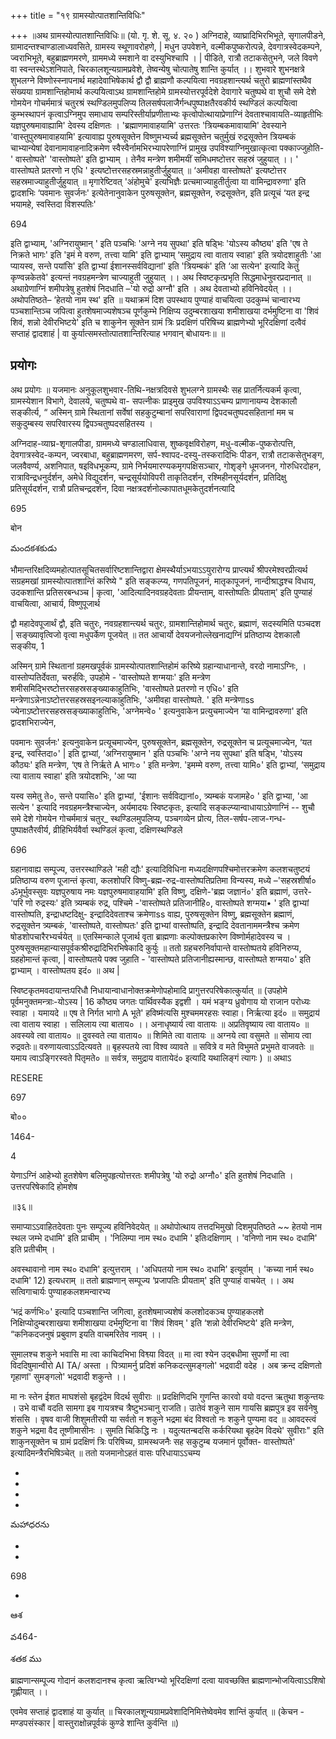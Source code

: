 +++
title = "१९ ग्रामस्योत्पातशान्तिविधिः"

+++
॥अथ ग्रामस्योत्पातशान्तिविधिः॥ (यो. गृ. शे. सू. ४. २० ) अग्निदाहे, व्याघ्रादिभिरभिभूते, सृगालपीडने, ग्रामादन्तश्चाण्डालाध्यवसिते, ग्रामस्य स्थूणावरोहणे, | मधुन उपवेशने, वल्मीकपुष्करोत्पन्ने, देवगात्रस्वेदकम्पने, ज्वराभिभूते, बहुब्राह्मणमरणे, ग्राममध्ये स्मशाने वा दस्युभिश्चापि । | पीडिते, रात्रौ तटाकसेतुभने, जले विवणे वा स्वन्तस्थेऽशनिपाते, चिरकालशून्यग्रामप्रवेशे, तेष्वन्येषु चोत्पातेषु शान्ति कुर्यात् ।। शुभवारे शुभनक्षत्रे शुभलग्ने विष्णोस्स्नापनार्थ महादेवाभिषेकार्थ द्वौ द्वौ ब्राह्मणौ कल्पयित्वा नवग्रहशान्त्यर्थ चतुरो ब्राह्मणांस्तथैव संख्यया ग्रामशान्तिहोमार्थ कल्पयित्वाऽथ ग्रामशान्तिहोमे ग्रामस्योत्तरपूर्वदेशे देवागारे चतुष्पथे वा शुचौ समे देशे गोमयेन गोचर्ममात्रं चतुरश्रं स्थण्डिलमुपलिप्य तिलसर्षपलाजैर्गन्धपुष्पाक्षतैरवकीर्य स्थण्डिलं कल्पयित्वा कुम्भस्थापनं कृत्वाऽग्निमुप समाधाय सम्परिस्तीर्याप्रणीताभ्यः कृत्वोपोत्थायाप्रेणाग्निं देवताश्चावायति-व्याहृतीभिः यज्ञपुरुषमावाह्यामि' देवस्य दक्षिणतः । 'ब्रह्माणमावाहयामि' उत्तरतः 'त्रियम्बकमावायामि' देवस्याने 'वास्तुपुरुषमावाहयामि' इत्यावाह्य पुरुषसूक्तेन विष्णुमभ्यर्च्य ब्रह्मसूक्तेन चतुर्मुखं रुद्रसूक्तेन त्रियम्बकं चाभ्यान्येषां देवानामावाहनादिक्रमेण स्वैस्वैर्नामभिरभ्यापरेणाग्निं प्रामुख उपविश्याग्निमुखात्कृत्वा पक्काज्जुहोति-' वास्तोष्पते' 'वास्तोष्पते' इति द्वाभ्याम् । तेनैव मन्त्रेण शमीमयीं समिधमष्टोत्तर सहस्रं जुहुयात् ।। ' वास्तोष्पते प्रतरणो न एधि ' इत्यष्टोत्तरसहस्रमन्नाहुतीर्जुहुयात् ॥ ‘अमीवहा वास्तोष्पते' इत्यष्टोत्तर सहस्रमाज्याहुतीर्जुहुयात् ॥ मृगारेष्टिवत् 'अंहोमुचे' इत्यभिज्ञैः प्रत्चमाज्याहुतीर्तुत्वा या वामिन्द्रावरुणा' इति द्वादशभिः ‘पवमानः सुवर्जनः' इत्येतेनानुवाकेन पुरुषसूक्तेन, ब्रह्मसूक्तेन, रुद्रसूक्तेन, इति प्रत्यूचं ‘यत इन्द्र भयामहे, स्वस्तिदा विशस्पतिः'

694

इति द्वाभ्याम्, 'अग्निरायुष्मान् ' इति पञ्चभिः 'अग्ने नय सुपथा' इति षड्भिः 'योऽस्य कौष्ठ्य' इति 'एष ते निक्रते भागः' इति 'इमं मे वरुण, तत्त्वा यामि' इति द्वाभ्याम् ‘समुद्राय त्वा वाताय स्वाहा' इति त्रयोदशाहुतीः 'आ प्यायस्व, सन्ते पयांसि' इति द्वाभ्यां ईशानस्सर्वविद्यानां' इति 'त्रियम्बकं' इति ‘आ सत्येन' इत्यादि केतुं कृण्वन्नकेतवे' इत्यन्तं नवग्रहमन्त्रेण चाज्याहुती जुहुयात् ।। अथ स्विष्टकृत्प्रभृति सिद्धमाधेनुवरप्रदानात् ॥ अथाग्रेणाग्निं शमीपत्रेषु हुतशेषं निदधाति –'यो रुद्रो अग्नौ' इति । अथ देवताभ्यो हविनिवेदयेत् ।। अथोपतिष्ठते– ‘हेतयो नाम स्थ' इति ॥ यथाक्रमं दिश उपस्थाय पुण्याहं वाचयित्वा उदकुम्भं चान्वारभ्य पञ्चशान्तिञ्च जपित्वा हुतशेषमाज्यशेषञ्च पूर्णकुम्भे निक्षिप्य उदुम्बरशाखया शमीशाखया दर्भमुष्टिना वा 'शिवं शिवं, शन्नो देवीरभिष्टये' इति च शाकुनेन सूक्तेन ग्रामं त्रिः प्रदक्षिणं परिषिच्य ब्राह्मणेभ्यो भूरिदक्षिणां दत्वैवं सप्ताहं द्वादशाहं | वा कुर्यात्समस्तोत्पातशान्तिरित्याह भगवान् बोधायनः॥ ॥
## प्रयोगः
अथ प्रयोगः ॥ यजमानः अनुकूलशुभवार-तिथि-नक्षत्रदिवसे शुभलग्ने ग्रामस्थैः सह प्रातर्नित्यकर्म कृत्वा, ग्रामस्येशान विभागे, देवालये, चतुष्पथे वा- सपत्नीकः प्राइमुख उपविश्याऽऽचम्य प्राणानायम्य देशकालौ सङ्कीर्त्य, “ अस्मिन् ग्रामे स्थितानां सर्वेषां सहकुटुम्बानां सपरिवाराणां द्विपदचतुष्पदसहितानां मम च सकुदुम्बस्य सपरिवारस्य द्विपञ्चतुष्पदसहितस्य ।

अग्निदाह-व्याघ्र-शृगालपीडा, ग्राममध्ये चण्डालाधिवास, शुष्कवृक्षविरोहण, मधु-वल्मीक-पुष्करोत्पत्ति, देवगात्रस्वेद-कम्पन, ज्वरबाधा, बहुब्राह्मणमरण, सर्प-श्वापद-दस्यु-तस्करादिभिः पीडन, रात्रौ तटाकसेतुभङ्ग, जलवैवर्ण्य, अशनिपात, षइविधभूकम्प, ग्रामे निर्भयमारण्यकमृगपक्षिसञ्चार, गोशृङ्गे धूमजनन, गोरुधिरदोहन, रात्राविन्द्रधनुर्दर्शन, अमेधे विद्युदर्शन, चन्द्रसूर्ययोविपरी ताकृतिदर्शन, रश्मिहीनसूर्यदर्शन, प्रतिदिक्षु प्रतिसूर्यदर्शन, रात्रौ प्रतिचन्द्रदर्शन, दिवा नक्षत्रदर्शनोल्कापातधूमकेतुदर्शनत्यादि

695

बोन

మందకశకుడు

भौमान्तरिक्षदिव्यमहोत्पातसूचितसर्वारिष्टशान्तिद्वारा क्षेमस्थैर्याऽभयाऽऽयुरारोग्य प्राप्त्यर्थं श्रीपरमेश्वरप्रीत्यर्थ सग्रहमखां ग्रामस्योत्पातशान्तिं करिष्ये " इति सङ्कल्प्य, गणपतिपूजनं, मातृकापूजनं, नान्दीश्राद्धश्च विधाय, उदकशान्ति प्रतिसरबन्धञ्च | कृत्वा, 'आदित्यादिनवग्रहदेवताः प्रीयन्ताम्, वास्तोष्पतिः प्रीयताम्' इति पुण्याहं वाचयित्वा, आचार्य, विष्णुपूजार्थ

द्वौ महादेवपूजार्थं द्वौ, इति चतुरः, नवग्रहशान्त्यर्थ चतुरः, ग्रामशान्तिहोमार्थ चतुरः, ब्रह्माणं, सदस्यमिति पञ्चदश | सङ्ख्यावृत्विजो वृत्वा मधुपर्केण पूजयेत् ॥ तत आचार्यो देवयजनोल्लेखनाद्यग्निं प्रतिष्ठाप्य देशकालौ सङ्कीय, 1

अस्मिन् ग्रामे स्थितानां ग्रहमखपूर्वकं ग्रामस्योत्पातशान्तिहोमं करिष्ये ग्रहान्याधानान्ते, वरदो नामाऽग्निः, । वास्तोप्पतिर्देवता, चरुर्हविः, उपहोमे - 'वास्तोष्पते शग्मयाः' इति मन्त्रेण शमीसमिद्भिरष्टोत्तरसहस्रसङ्ख्याकाहुतिभिः, 'वास्तोष्पते प्रतरणो न एधि०' इति मन्त्रेणाऽन्नेनाऽष्टोत्तरसहस्रसइनल्याकाहुतिभिः, 'अमीवहा वास्तोष्पते. ' इति मन्त्रेणाss ज्येनाऽष्टोत्तरसहस्रसङ्ख्याकाहुतिभिः, 'अग्नेमन्वे० ' इत्यनुवाकेन प्रत्युचमाज्येन ‘या वामिन्द्रावरुणा' इति द्वादशभिराज्येन,

पवमानः सुवर्जनः' इत्यनुवाकेन प्रत्यूचमाज्येन, पुरुषसूक्तेन, ब्रह्मसूक्तेन, रुद्रसूक्तेन च प्रत्यूचमाज्येन, ‘यत इन्द्र, स्वस्तिदा०' | इति द्वाभ्यां, ‘अग्निरायुष्मान ' इति पञ्चभिः 'अग्ने नय सुपथा' इति षड्भि, 'योऽस्य कौठ्यः' इति मन्त्रेण, ‘एष ते निर्ऋते A भागः० ' इति मन्त्रेण. 'इमम्मे वरुण, तत्त्वा यामि०' इति द्वाभ्यां, ‘समुद्राय त्या वाताय स्वाहा' इति त्रयोदशभिः, 'आ प्या

यस्व समेतु ते०, सन्ते पयासि०' इति द्वाभ्यां, 'ईशानः सर्वविद्यानां०, त्र्यम्बकं यजामहे० ' इति द्वाभ्या, 'आ सत्येन ' इत्यादि नवग्रहमन्त्रैश्चाज्येन, अर्यमादयः स्विष्टकृतः, इत्यादि सङ्कल्प्यान्वाधायाऽग्रेणाग्निं -- शुचौ समे देशे गोमयेन गोचर्ममात्रं चतुर_ स्थण्डिलमुपलिप्य, पञ्चगव्येन प्रोत्य, तिल-सर्षप-लाज-गन्ध-पुष्पाक्षतैरवीर्य, व्रीहिभिर्यवैर्वा स्थण्डिलं कृत्वा, दक्षिणस्थण्डिले

696

ग्रहानावाह्य सम्पूज्य, उत्तरस्थाण्डिले 'मही द्यौः' इत्यादिविधिना मध्यदक्षिणपश्चिमोत्तरक्रमेण कलशचतुष्टयं प्रतिष्ठाप्य वरुण पूजान्तं कृत्वा, कलशोपरि विष्णु-ब्रह्म-रुद्र-वास्तोष्पतिप्रतिमा विन्यस्य, मध्ये –'सहस्रशीर्षा० ॐभूर्भुवस्सुवः यज्ञपुरुषाय नमः यज्ञपुरुषमावाहयामि' इति विष्णु, दक्षिणे-'ब्रह्म जज्ञानं०' इति ब्रह्माणं, उत्तरे- 'परि णो रुद्रस्यः' इति त्र्यम्बकं रुद्र, पश्चिमे -'वास्तोष्पते प्रतिजानीहि०, वास्तोष्पते शग्मया• ' इति द्वाभ्यां वास्तोष्पति, इन्द्राधष्टदिक्षु- इन्द्रादिदेवताश्च क्रमेणाss वाह्य, पुरुषसूक्तेन विष्णु, ब्रह्मसूक्तेन ब्रह्माणं, रुद्रसूक्तेन त्र्यम्बकं, 'वास्तोष्पते, वास्तोष्पतः' इति द्वाभ्यां वास्तोष्पति, इन्द्रादि देवतानाममन्त्रैश्च क्रमेण षोडशोपचारैरभ्यर्चयेत् ॥ एतस्मिन्काले पूजार्थ वृता ब्राह्मणाः कल्पोक्तप्रकारेण विष्णोर्महादेवस्य च । पुरुषसूक्तमहान्यासपूर्वकश्रीरुद्रादिभिरभिषेकादि कुर्युः ॥ ततो ग्रहचरुनिर्वापान्ते वास्तोष्पतये हविनिरुप्य, ग्रहहोमान्तं कृत्वा, | वास्तोष्पतये पक्व जुहाति - 'वास्तोष्पते प्रतिजानीह्यस्मान्छ, वास्तोष्पते शग्मया०' इति द्वाभ्याम् । वास्तोष्पतय इदं० ॥ अथ |

स्विष्टकृतमवदायान्तःपरिधौ निधायान्वाधानोक्तक्रमेणोपहोमादि प्रागुत्तरपरिषेकात्कुर्यात् ॥ (उपहोमे पूर्वमनुक्तमन्त्राः-योऽस्य | 16 कौष्ठ्य जगतः पार्थिवस्यैक इद्वशी । यमं भङ्ग्य ध्रुवोगाय यो राजान परोध्यः स्वाहा । यमायदे ॥ एष ते निर्गत भागो A भूते' हविष्म॑त्यसि मुश्चममरहसः स्वाहा। निर्ऋत्या इदं० ॥ समुद्राय॑ त्वा वाताय स्वाहा । सलिलाय त्या बाताय० ।। अनाधृष्यार्य त्वा वातायः ॥ अप्रतिवृष्याय त्वा वाताय० ॥ अवस्यवे त्वा वाताय० ॥ दुवस्वते त्या वाताय० ॥ शिमिते त्वा वातायः ॥ अग्नये त्वा वसुमते ॥ सोमाय त्वा रुद्रवतेः॥ वरुणायत्वाऽऽदित्यवते ॥ बृहस्पतये त्वा विश्व व्यावते ॥ सवित्रे व मते विभुमते प्रभुमते वाजवतेः ॥ यमाय त्वाऽङ्गिरस्वते पितृमते० ॥ सर्वत्र, समुद्राय वातायेदं० इत्यादि यथालिङ्गं त्यागः ) ॥ अथाऽ

RESERE

697

बो००

1464-

4

येणाऽग्निं आहेभ्यो हुतशेषेण बलिमुपहृत्योत्तरतः शमीपत्रेषु 'यो रुद्रो अग्नौ०' इति हुतशेषं निदधाति । उत्तरपरिषेकादि होमशेष

॥३६॥

समाप्याऽऽवाहितदेवताः पुनः सम्पूज्य हविनिवेदयेत् ॥ अथोपोत्थाय तत्तदभिमुखो दिशमुपतिष्ठते ~~ हेतयो नाम स्थल जम्भे दधामि' इति प्राचीम् । 'निलिम्पा नाम स्थ० दधामि ' इतिःदक्षिणाम् । 'वनिणो नाम स्थ० दधामि' इति प्रतीचीम् ।

अवस्थावानो नाम स्थ० दधामि' इत्युत्तराम् । 'अधिपतयो नाम स्थ० दधामि' इत्यूर्वाम् । 'कच्या नार्म स्थ० दधामि' 12) इत्यधराम् ॥ ततो ब्राह्मणान् सम्पूज्य ‘प्रजापतिः प्रीयताम्' इति पुण्याहं वाचयेत् ।। अथ सत्विगाचार्यः पुण्याहकलशमन्वारभ्य

‘भद्रं कर्णभिः०' इत्यादि पञ्चशान्ति जगित्वा, हुतशेषमाज्यशेषं कलशोदकञ्च पुण्याहकलशे निक्षिप्योदुम्बरशाखया शमीशाखया दर्भमुष्टिना वा 'शिवं शिवम् ' इति ‘शन्नो देवीरभिष्टये' इति मन्त्रेण, “कनिकदजनुषं प्रबुवाण इयति वाचमरितेव नावम् ।।

सुमालश्च शकुने भवासि मा त्वा काचिदभिभा विश्व्या विदत् ॥ मा त्वा श्येन उद्बधीमा सुपर्णो मा त्वा विददिषुमान्वीरो AI TA/ अस्ता । पित्र्यामर्नु प्रदिशं कनिकदत्सुमङ्गलो' भद्रवादी वदेह । अब क्रन्द दक्षिणतो गृहाणां' सुमङ्गलो' भद्रवादी शकुन्ते ।।

मा नः स्तेन ईशत माघशंसो बृहद्वंदेम विदर्थ सुवीराः ॥ प्रदक्षिणिदभि गुणन्ति कारवो वयो वदन्त ऋतुथा शकुन्तयः । उभे वाचौं वदति सामगा इब गायत्रश्च त्रैष्टुभञ्चानु राजति। उातेवं शकुने साम गायसि ब्रह्मपुत्र इव सर्वनेषु शंससि । वृषव वाजी शिशुमतीरपी या सर्वतो न शकुने भद्रमा बंद विश्वतो नः शकुने पुण्यमा वद ॥ आवदस्त्वं शकुने भद्रमा वैद तूष्णीमासीनः । सुमति चिकिद्धि नः । यदुत्यतन्बदसि कर्करियथा बृहदेम विदथे' सुवीराः" इति शाकुनसूक्तेन च ग्रामं प्रदक्षिणं त्रिः परिषिच्य, ग्रामस्थजनैः सह सकुटुम्ब यजमानं पूर्वोक्त- वास्तोष्पते' इत्यादिमन्त्रैरभिषिञ्चेत् ॥ ततो यजमानोऽहतं वासः परिधायाऽऽचम्य

-

-

-

-

మహాధరను

-

-

698

+

ఆశ

వ464-

శతక ము

ब्राह्मणान्सम्पूज्य गोदानं कलशदानश्च कृत्वा ऋत्विग्भ्यो भूरिदक्षिणां दत्वा यावच्छक्ति ब्राह्मणान्भोजयित्वाऽऽशिषो गृह्णीयात् ।।

एवमेव सप्ताहं द्वादशाहं या कुर्यात् ॥ चिरकालशून्यग्रामप्रवेशादिनिमित्तेष्वेवमेव शान्तिं कुर्यात् ॥ (केचन - मण्डपसंस्कार | वास्तुराक्षोन्नपूर्वकं कुण्डे शान्ति कुर्वन्ति ॥)